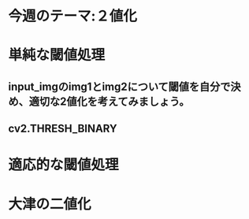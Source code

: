 # 今週のテーマ:２値化

# 単純な閾値処理
input_imgのimg1とimg2について閾値を自分で決め、適切な2値化を考えてみましょう。<br>
---
cv2.THRESH_BINARY
---
# 適応的な閾値処理 

# 大津の二値化
